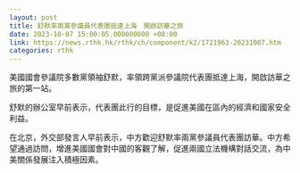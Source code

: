 ```yaml
---
layout: post
title: 舒默率兩黨參議員代表團抵達上海　開啟訪華之旅
date: 2023-10-07 15:00:05.000000000 +08:00
link: https://news.rthk.hk/rthk/ch/component/k2/1721963-20231007.htm
categories: rthk
---
```


美國國會參議院多數黨領袖舒默，率領跨黨派參議院代表團抵達上海，開啟訪華之旅的第一站。

舒默的辦公室早前表示，代表團此行的目標，是促進美國在區內的經濟和國家安全利益。

在北京，外交部發言人早前表示，中方歡迎舒默率兩黨參議員代表團訪華。中方希望通過訪問，增進美國國會對中國的客觀了解，促進兩國立法機構對話交流，為中美關係發展注入積極因素。
